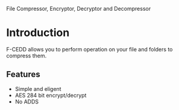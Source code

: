 File Compressor, Encryptor, Decryptor and Decompressor

<h1>Introduction</h1>

F-CEDD allows you to perform operation on your file and folders to compress them.


<h2>Features</h2>

* Simple and eligent 
* AES 284 bit encrypt/decrypt
* No ADDS


